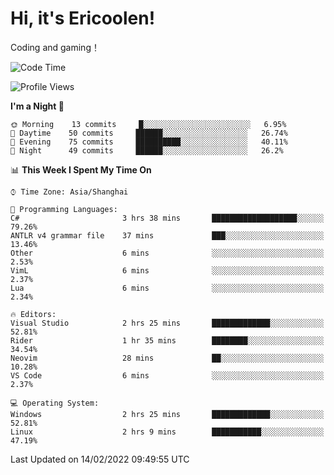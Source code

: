 # Hi, it's Ericoolen!
Coding and gaming！

<!--START_SECTION:waka-->
![Code Time](http://img.shields.io/badge/Code%20Time-175%20hrs%2028%20mins-blue)

![Profile Views](http://img.shields.io/badge/Profile%20Views-0-blue)

**I'm a Night 🦉** 

```text
🌞 Morning    13 commits     █░░░░░░░░░░░░░░░░░░░░░░░░   6.95% 
🌆 Daytime    50 commits     ██████░░░░░░░░░░░░░░░░░░░   26.74% 
🌃 Evening    75 commits     ██████████░░░░░░░░░░░░░░░   40.11% 
🌙 Night      49 commits     ██████░░░░░░░░░░░░░░░░░░░   26.2%

```


📊 **This Week I Spent My Time On** 

```text
⌚︎ Time Zone: Asia/Shanghai

💬 Programming Languages: 
C#                       3 hrs 38 mins       ███████████████████░░░░░░   79.26% 
ANTLR v4 grammar file    37 mins             ███░░░░░░░░░░░░░░░░░░░░░░   13.46% 
Other                    6 mins              ░░░░░░░░░░░░░░░░░░░░░░░░░   2.53% 
VimL                     6 mins              ░░░░░░░░░░░░░░░░░░░░░░░░░   2.37% 
Lua                      6 mins              ░░░░░░░░░░░░░░░░░░░░░░░░░   2.34%

🔥 Editors: 
Visual Studio            2 hrs 25 mins       █████████████░░░░░░░░░░░░   52.81% 
Rider                    1 hr 35 mins        ████████░░░░░░░░░░░░░░░░░   34.54% 
Neovim                   28 mins             ██░░░░░░░░░░░░░░░░░░░░░░░   10.28% 
VS Code                  6 mins              ░░░░░░░░░░░░░░░░░░░░░░░░░   2.37%

💻 Operating System: 
Windows                  2 hrs 25 mins       █████████████░░░░░░░░░░░░   52.81% 
Linux                    2 hrs 9 mins        ███████████░░░░░░░░░░░░░░   47.19%

```


 Last Updated on 14/02/2022 09:49:55 UTC
<!--END_SECTION:waka-->

